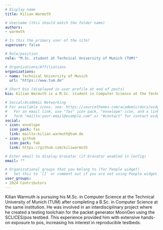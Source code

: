 ```yaml
---
# Display name
title: Kilian Warmuth

# Username (this should match the folder name)
authors:
- warmuth

# Is this the primary user of the site?
superuser: false

# Role/position
role: "M.Sc. student at Technical University of Munich (TUM)"

# Organizations/Affiliations
organizations:
- name: Technical University of Munich
  url: "https://www.tum.de"

# Short bio (displayed in user profile at end of posts)
bio: Kilian Warmuth is a M.Sc. student in Computer Science at the Technical University of Munich (TUM).

# Social/Academic Networking
# For available icons, see: https://sourcethemes.com/academic/docs/widgets/#icons
#   For an email link, use "fas" icon pack, "envelope" icon, and a link in the
#   form "mailto:your-email@example.com" or "#contact" for contact widget.
social:
- icon: envelope
  icon_pack: fas
  link: mailto:kilian.warmuth@tum.de
- icon: github
  icon_pack: fab
  link: https://github.com/kiliwarmuth

# Enter email to display Gravatar (if Gravatar enabled in Config)
email: ""

# Organizational groups that you belong to (for People widget)
#   Set this to `[]` or comment out if you are not using People widget.
user_groups:
- 2024 Contributors
---
```

Kilian Warmuth is pursuing his M.Sc. in Computer Science at the Technical University of Munich (TUM) after completing a B.Sc. in Computer Science at the same institution. He was involved in an interdisciplinary project where he created a testing toolchain for the packet generator MoonGen using the SCLICES/pos testbed. This experience provided him with extensive hands-on exposure to pos, increasing his interest in reproducible testbeds.